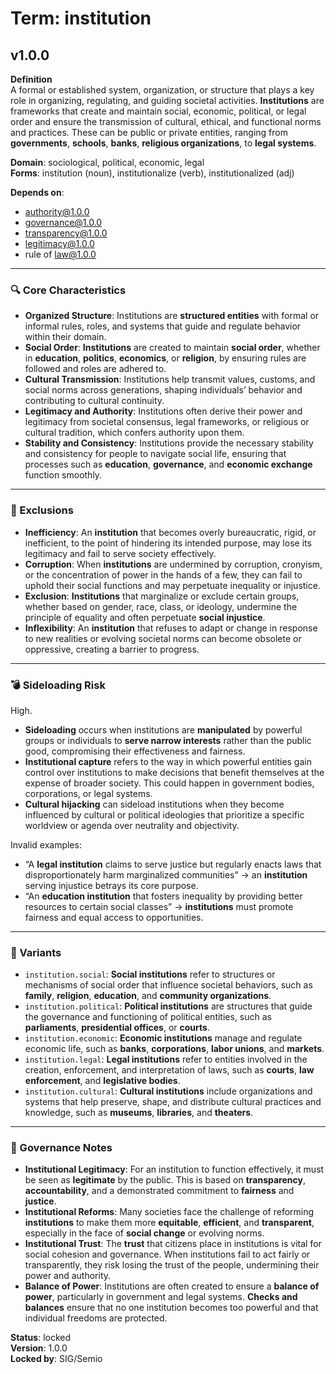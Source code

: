 # Term: institution

## v1.0.0

**Definition**  
A formal or established system, organization, or structure that plays a key role in organizing, regulating, and guiding societal activities. **Institutions** are frameworks that create and maintain social, economic, political, or legal order and ensure the transmission of cultural, ethical, and functional norms and practices. These can be public or private entities, ranging from **governments**, **schools**, **banks**, **religious organizations**, to **legal systems**.

**Domain**: sociological, political, economic, legal  
**Forms**: institution (noun), institutionalize (verb), institutionalized (adj)

**Depends on**:  
- authority@1.0.0  
- governance@1.0.0  
- transparency@1.0.0  
- legitimacy@1.0.0  
- rule of law@1.0.0

---

### 🔍 Core Characteristics

- **Organized Structure**: Institutions are **structured entities** with formal or informal rules, roles, and systems that guide and regulate behavior within their domain. 
- **Social Order**: **Institutions** are created to maintain **social order**, whether in **education**, **politics**, **economics**, or **religion**, by ensuring rules are followed and roles are adhered to.
- **Cultural Transmission**: Institutions help transmit values, customs, and social norms across generations, shaping individuals’ behavior and contributing to cultural continuity.
- **Legitimacy and Authority**: Institutions often derive their power and legitimacy from societal consensus, legal frameworks, or religious or cultural tradition, which confers authority upon them.
- **Stability and Consistency**: Institutions provide the necessary stability and consistency for people to navigate social life, ensuring that processes such as **education**, **governance**, and **economic exchange** function smoothly.

---

### 🚧 Exclusions

- **Inefficiency**: An **institution** that becomes overly bureaucratic, rigid, or inefficient, to the point of hindering its intended purpose, may lose its legitimacy and fail to serve society effectively.
- **Corruption**: When **institutions** are undermined by corruption, cronyism, or the concentration of power in the hands of a few, they can fail to uphold their social functions and may perpetuate inequality or injustice.
- **Exclusion**: **Institutions** that marginalize or exclude certain groups, whether based on gender, race, class, or ideology, undermine the principle of equality and often perpetuate **social injustice**.
- **Inflexibility**: An **institution** that refuses to adapt or change in response to new realities or evolving societal norms can become obsolete or oppressive, creating a barrier to progress.

---

### 💣 Sideloading Risk

High.  
- **Sideloading** occurs when institutions are **manipulated** by powerful groups or individuals to **serve narrow interests** rather than the public good, compromising their effectiveness and fairness.
- **Institutional capture** refers to the way in which powerful entities gain control over institutions to make decisions that benefit themselves at the expense of broader society. This could happen in government bodies, corporations, or legal systems.
- **Cultural hijacking** can sideload institutions when they become influenced by cultural or political ideologies that prioritize a specific worldview or agenda over neutrality and objectivity.

Invalid examples:
- “A **legal institution** claims to serve justice but regularly enacts laws that disproportionately harm marginalized communities” → an **institution** serving injustice betrays its core purpose.
- “An **education institution** that fosters inequality by providing better resources to certain social classes” → **institutions** must promote fairness and equal access to opportunities.

---

### 🔁 Variants

- `institution.social`: **Social institutions** refer to structures or mechanisms of social order that influence societal behaviors, such as **family**, **religion**, **education**, and **community organizations**.
- `institution.political`: **Political institutions** are structures that guide the governance and functioning of political entities, such as **parliaments**, **presidential offices**, or **courts**.
- `institution.economic`: **Economic institutions** manage and regulate economic life, such as **banks**, **corporations**, **labor unions**, and **markets**.
- `institution.legal`: **Legal institutions** refer to entities involved in the creation, enforcement, and interpretation of laws, such as **courts**, **law enforcement**, and **legislative bodies**.
- `institution.cultural`: **Cultural institutions** include organizations and systems that help preserve, shape, and distribute cultural practices and knowledge, such as **museums**, **libraries**, and **theaters**.

---

### 🔐 Governance Notes

- **Institutional Legitimacy**: For an institution to function effectively, it must be seen as **legitimate** by the public. This is based on **transparency**, **accountability**, and a demonstrated commitment to **fairness** and **justice**.
- **Institutional Reforms**: Many societies face the challenge of reforming **institutions** to make them more **equitable**, **efficient**, and **transparent**, especially in the face of **social change** or evolving norms.
- **Institutional Trust**: The **trust** that citizens place in institutions is vital for social cohesion and governance. When institutions fail to act fairly or transparently, they risk losing the trust of the people, undermining their power and authority.
- **Balance of Power**: Institutions are often created to ensure a **balance of power**, particularly in government and legal systems. **Checks and balances** ensure that no one institution becomes too powerful and that individual freedoms are protected.

**Status**: locked  
**Version**: 1.0.0  
**Locked by**: SIG/Semio

